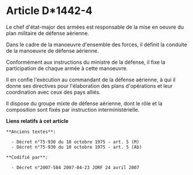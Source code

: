 # Article D*1442-4

Le chef d'état-major des armées est responsable de la mise en oeuvre du plan militaire de défense aérienne.

Dans le cadre de la manoeuvre d'ensemble des forces, il définit la conduite de la manoeuvre de défense aérienne.

Conformément aux instructions du ministre de la défense, il fixe la participation de chaque armée à cette manoeuvre.

Il en confie l'exécution au commandant de la défense aérienne, à qui il donne ses directives pour l'élaboration des plans
d'opérations et leur coordination avec ceux des pays alliés.

Il dispose du groupe mixte de défense aérienne, dont le rôle et la composition sont fixés par instruction interministérielle.

**Liens relatifs à cet article**

	**Anciens textes**:

	  - Décret n°75-930 du 10 octobre 1975 - art. 5 (M)
	  - Décret n°75-930 du 10 octobre 1975 - art. 5 (Ab)

	**Codifié par**:

	  - Décret n°2007-584 2007-04-23 JORF 24 avril 2007
